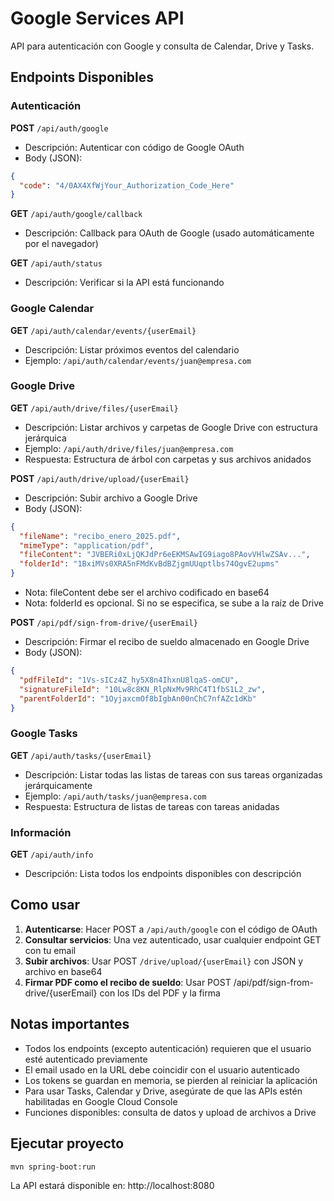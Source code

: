 # Google Services API

API para autenticación con Google y consulta de Calendar, Drive y Tasks.

## Endpoints Disponibles

### Autenticación

**POST** `/api/auth/google`
- Descripción: Autenticar con código de Google OAuth
- Body (JSON):
```json
{
  "code": "4/0AX4XfWjYour_Authorization_Code_Here"
}
```

**GET** `/api/auth/google/callback`
- Descripción: Callback para OAuth de Google (usado automáticamente por el navegador)

**GET** `/api/auth/status`
- Descripción: Verificar si la API está funcionando

### Google Calendar

**GET** `/api/auth/calendar/events/{userEmail}`
- Descripción: Listar próximos eventos del calendario
- Ejemplo: `/api/auth/calendar/events/juan@empresa.com`

### Google Drive

**GET** `/api/auth/drive/files/{userEmail}`
- Descripción: Listar archivos y carpetas de Google Drive con estructura jerárquica
- Ejemplo: `/api/auth/drive/files/juan@empresa.com`
- Respuesta: Estructura de árbol con carpetas y sus archivos anidados

**POST** `/api/auth/drive/upload/{userEmail}`
- Descripción: Subir archivo a Google Drive
- Body (JSON):
```json
{
  "fileName": "recibo_enero_2025.pdf",
  "mimeType": "application/pdf",
  "fileContent": "JVBERi0xLjQKJdPr6eEKMSAwIG9iago8PAovVHlwZSAv...",
  "folderId": "1BxiMVs0XRA5nFMdKvBdBZjgmUUqptlbs74OgvE2upms"
}
```
- Nota: fileContent debe ser el archivo codificado en base64
- Nota: folderId es opcional. Si no se especifica, se sube a la raíz de Drive

**POST** `/api/pdf/sign-from-drive/{userEmail}`
- Descripción: Firmar el recibo de sueldo almacenado en Google Drive
- Body (JSON):
```json
{
  "pdfFileId": "1Vs-sICz4Z_hy5X8n4IhxnU8lqaS-omCU",
  "signatureFileId": "10Lw8c8KN_RlpNxMv9RhC4T1fbS1L2_zw",
  "parentFolderId": "1OyjaxcmOf8bIgbAn00nChC7nfAZc1dKb"
}
```

### Google Tasks

**GET** `/api/auth/tasks/{userEmail}`
- Descripción: Listar todas las listas de tareas con sus tareas organizadas jerárquicamente
- Ejemplo: `/api/auth/tasks/juan@empresa.com`
- Respuesta: Estructura de listas de tareas con tareas anidadas

### Información

**GET** `/api/auth/info`
- Descripción: Lista todos los endpoints disponibles con descripción

## Como usar

1. **Autenticarse**: Hacer POST a `/api/auth/google` con el código de OAuth
2. **Consultar servicios**: Una vez autenticado, usar cualquier endpoint GET con tu email
3. **Subir archivos**: Usar POST `/drive/upload/{userEmail}` con JSON y archivo en base64
4. **Firmar PDF como el recibo de sueldo**: Usar POST /api/pdf/sign-from-drive/{userEmail} con los IDs del PDF y la firma

## Notas importantes

- Todos los endpoints (excepto autenticación) requieren que el usuario esté autenticado previamente
- El email usado en la URL debe coincidir con el usuario autenticado
- Los tokens se guardan en memoria, se pierden al reiniciar la aplicación
- Para usar Tasks, Calendar y Drive, asegúrate de que las APIs estén habilitadas en Google Cloud Console
- Funciones disponibles: consulta de datos y upload de archivos a Drive

## Ejecutar proyecto

```bash
mvn spring-boot:run
```

La API estará disponible en: http://localhost:8080
